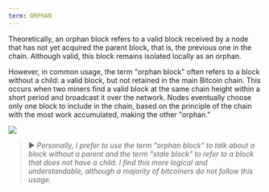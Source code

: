 ```yaml
---
term: ORPHAN
---
```


Theoretically, an orphan block refers to a valid block received by a node that has not yet acquired the parent block, that is, the previous one in the chain. Although valid, this block remains isolated locally as an orphan.

However, in common usage, the term "orphan block" often refers to a block without a child: a valid block, but not retained in the main Bitcoin chain. This occurs when two miners find a valid block at the same chain height within a short period and broadcast it over the network. Nodes eventually choose only one block to include in the chain, based on the principle of the chain with the most work accumulated, making the other "orphan."

![](../../dictionnaire/assets/9.webp)

> ► *Personally, I prefer to use the term "orphan block" to talk about a block without a parent and the term "stale block" to refer to a block that does not have a child. I find this more logical and understandable, although a majority of bitcoiners do not follow this usage.*